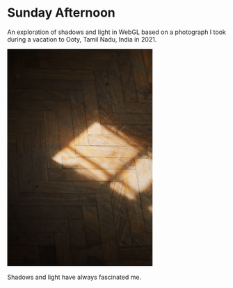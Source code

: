 # Sunday Afternoon

An exploration of shadows and light in WebGL based on a
photograph I took during a vacation to Ooty, Tamil Nadu, India
in 2021.

<img src="https://github.com/FarazzShaikh/farazshaikh.com/blob/main/public/images/sunday-afternoon/image.jpg?raw=true" height="500px">

Shadows and light have always fascinated me.
